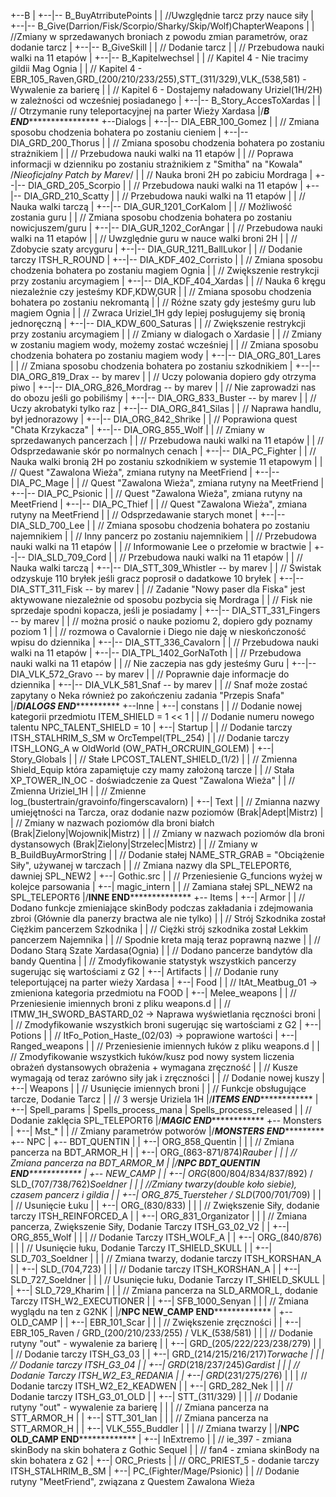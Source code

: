 +--B
|   +--|-- B_BuyAtrributePoints
|   |   //Uwzględnie tarcz przy nauce siły
|	+--|-- B_Give(Darrion/Fisk/Scorpio/Sharky/Skip/Wolf)ChapterWeapons
|   |   //Zmiany w sprzedawanych broniach z powodu zmian parametrów, oraz dodanie tarcz
|   +--|-- B_GiveSkill
|   |   // Dodanie tarcz
|   |   // Przebudowa nauki walki na 11 etapów
|   +--|-- B_Kapitelwechsel
|   |   // Kapitel 4 - Nie tracimy gildii Mag Ognia
|   |   // Kapitel 4 - EBR_105_Raven,GRD_(200/210/233/255),STT_(311/329),VLK_(538,581) - Wywalenie za barierę
|   |   // Kapitel 6 - Dostajemy naładowany Uriziel(1H/2H) w zależności od wcześniej posiadanego
|   +--|-- B_Story_AccesToXardas
|   |   // Otrzymanie runy teleportacyjnej na parter Wieży Xardasa
|/*******************************************B END***********************************************************
+--Dialogs
|   +--|-- DIA_EBR_100_Gomez
|   |   // Zmiana sposobu chodzenia bohatera po zostaniu cieniem
|   +--|-- DIA_GRD_200_Thorus
|   |   // Zmiana sposobu chodzenia bohatera po zostaniu strażnikiem
|   |   // Przebudowa nauki walki na 11 etapów
|   |   // Poprawa informacji w dzienniku po zostaniu strażnikiem z "Smitha" na "Kowala" /*Nieoficjalny Patch by Marev*/
|   |   // Nauka broni 2H po zabiciu Mordraga
|   +--|-- DIA_GRD_205_Scorpio
|   |   // Przebudowa nauki walki na 11 etapów
|   +--|-- DIA_GRD_210_Scatty
|   |   // Przebudowa nauki walki na 11 etapów
|   |   // Nauka walki tarczą
|	+--|-- DIA_GUR_1201_CorKalom
|   |   // Możliwość zostania guru
|   |   // Zmiana sposobu chodzenia bohatera po zostaniu nowicjuszem/guru
|   +--|-- DIA_GUR_1202_CorAngar
|   |   // Przebudowa nauki walki na 11 etapów
|   |   // Uwzględnie guru w nauce walki broni 2H
|   |   // Zdobycie szaty arcyguru 
|   +--|-- DIA_GUR_1211_BallLukor
|   |   // Dodanie tarczy ITSH_R_ROUND
|   +--|-- DIA_KDF_402_Corristo
|   |   // Zmiana sposobu chodzenia bohatera po zostaniu magiem Ognia
|   |   // Zwiększenie restrykcji przy zostaniu arcymagiem
|   +--|-- DIA_KDF_404_Xardas
|   |   // Nauka 6 kręgu niezależnie czy jesteśmy KDF,KDW,GUR
|   |   // Zmiana sposobu chodzenia bohatera po zostaniu nekromantą
|   |   // Różne szaty gdy jesteśmy guru lub magiem Ognia
|   |   // Zwraca Uriziel_1H gdy lepiej posługujemy się bronią jednoręczną
|   +--|-- DIA_KDW_600_Saturas
|   |   // Zwiększenie restrykcji przy zostaniu arcymagiem
|   |   // Zmiany w dialogach o Xardasie
|   |   // Zmiany w zostaniu magiem wody, możemy zostać wcześniej
|   |   // Zmiana sposobu chodzenia bohatera po zostaniu magiem wody
|   +--|-- DIA_ORG_801_Lares
|   |   // Zmiana sposobu chodzenia bohatera po zostaniu szkodnikiem
|   +--|-- DIA_ORG_819_Drax -- by marev
|   |   // Uczy polowania dopiero gdy otrzyma piwo
|   +--|-- DIA_ORG_826_Mordrag -- by marev
|   |   // Nie zaprowadzi nas do obozu jeśli go pobiliśmy
|   +--|-- DIA_ORG_833_Buster -- by marev
|   |   // Uczy akrobatyki tylko raz
|   +--|-- DIA_ORG_841_Silas
|   |   // Naprawa handlu, był jednorazowy
|   +--|-- DIA_ORG_842_Shrike
|   |   // Poprawiona quest "Chata Krzykacza"
|   +--|-- DIA_ORG_855_Wolf
|   |   // Zmiany w sprzedawanych pancerzach
|   |   // Przebudowa nauki walki na 11 etapów
|   |   // Odsprzedawanie skór po normalnych cenach
|   +--|-- DIA_PC_Fighter
|   |   // Nauka walki bronią 2H po zostaniu szkodnikiem w systemie 11 etapowym
|   |   // Quest "Zawalona Wieża", zmiana rutyny na MeetFriend
|   +--|-- DIA_PC_Mage
|   |   // Quest "Zawalona Wieża", zmiana rutyny na MeetFriend
|   +--|-- DIA_PC_Psionic
|   |   // Quest "Zawalona Wieża", zmiana rutyny na MeetFriend
|   +--|-- DIA_PC_Thief
|   |   // Quest "Zawalona Wieża", zmiana rutyny na MeetFriend
|   |   // Odsprzedawanie starych monet
|   +--|-- DIA_SLD_700_Lee
|   |   // Zmiana sposobu chodzenia bohatera po zostaniu najemnikiem
|   |   // Inny pancerz po zostaniu najemnikiem
|   |   // Przebudowa nauki walki na 11 etapów
|   |   // Informowanie Lee o przełomie w bractwie
|   +--|-- DIA_SLD_709_Cord
|   |   // Przebudowa nauki walki na 11 etapów
|   |   // Nauka walki tarczą
|   +--|-- DIA_STT_309_Whistler -- by marev
|   |   // Świstak odzyskuje 110 bryłek jeśli gracz poprosił o dadatkowe 10 bryłek
|   +--|-- DIA_STT_311_Fisk -- by marev
|   |   // Zadanie "Nowy paser dla Fiska" jest aktywowane niezależnie od sposobu pozbycia się Mordraga
|   |   // Fisk nie sprzedaje spodni kopacza, jeśli je posiadamy
|   +--|-- DIA_STT_331_Fingers -- by marev
|   |   // można prosić o nauke poziomu 2, dopiero gdy poznamy poziom 1
|   |   // rozmowa o Cavalornie i Diego nie daję w nieskończoność wpisu do dziennika
|   +--|-- DIA_STT_336_Cavalorn
|   |   // Przebudowa nauki walki na 11 etapów
|   +--|-- DIA_TPL_1402_GorNaToth
|   |   // Przebudowa nauki walki na 11 etapów
|   |   // Nie zaczepia nas gdy jesteśmy Guru
|   +--|-- DIA_VLK_572_Gravo -- by marev
|   |   // Poprawnie daje informacje do dziennika
|   +--|-- DIA_VLK_581_Snaf -- by marev
|   |   // Snaf może zostać zapytany o Neka również po zakończeniu zadania "Przepis Snafa"
|/*******************************************DIALOGS END*****************************************************
+--Inne
|   +--| constans
|   |   // Dodanie nowej kategorii przedmiotu ITEM_SHIELD = 1 << 1
|   |   // Dodanie numeru nowego talentu NPC_TALENT_SHIELD = 10
|   +--| Startup
|   |   // Dodanie tarczy ITSH_STALHRIM_S_SM w OrcTempel(TPL_254)
|   |   // Dodanie tarczy ITSH_LONG_A w OldWorld (OW_PATH_ORCRUIN_GOLEM)
|   +--| Story_Globals
|   |   // Stałe LPCOST_TALENT_SHIELD_(1/2)
|   |   // Zmienna Shield_Equip która zapamiętuje czy mamy założoną tarcze
|   |   // Stała XP_TOWER_IN_OC - doświadczenie za Quest "Zawalona Wieża"
|   |   // Zmienna Uriziel_1H
|   |   // Zmienne log_(bustertrain/gravoinfo/fingerscavalorn)
|   +--| Text
|   |   // Zmianna nazwy umiejętności na Tarcza, oraz dodanie nazw poziomów (Brak|Adept|Mistrz)
|   |   // Zmiany w nazwach poziomów dla broni białch (Brak|Zielony|Wojownik|Mistrz)
|   |   // Zmiany w nazwach poziomów dla broni dystansowych (Brak|Zielony|Strzelec|Mistrz)
|   |   // Zmiany w B_BuildBuyArmorString
|   |   // Dodanie stałej NAME_STR_GRAB = "Obciążenie Siły", używanej w tarczach
|   |   // Zmiana nazwy dla SPL_TELEPORT6, dawniej SPL_NEW2
|   +--| Gothic.src
|   |   // Przeniesienie G_funcions wyżej w kolejce parsowania
|   +--| magic_intern
|   |   // Zamiana stałej SPL_NEW2 na SPL_TELEPORT6
|/******************************************INNE END********************************************************
+-- Items
|   +--| Armor
|   |   // Dodano funkcje zmieniające skinBody podczas zakładania i zdejmowania zbroi (Głównie dla panerzy bractwa ale nie tylko)
|   |   // Strój Szkodnika został Ciężkim pancerzem Szkodnika
|   |   // Ciężki strój szkodnika został Lekkim pancerzem Najemnika
|   |   // Spodnie kreta mają teraz poprawną nazwe
|   |   // Dodano Starą Szate Xardasa(Ognia)
|   |   // Dodano pancerze bandytów dla bandy Quentina
|   |   // Zmodyfikowanie statystyk wszystkich pancerzy sugerując się wartościami z G2
|   +--| Artifacts
|   |   // Dodanie runy teleportującej na parter wieży Xardasa
|   +--| Food
|   |    // ItAt_Meatbug_01 -> zmieniona kategoria przedmiotu na FOOD
|   +--| Melee_weapons
|   |   // Przeniesienie imiennych broni z pliku weapons.d
|   |   // ITMW_1H_SWORD_BASTARD_02 -> Naprawa wyświetlania ręczności broni
|   |   // Zmodyfikowanie wszystkich broni sugerując się wartościami z G2
|   +--| Potions
|   |    // ItFo_Potion_Haste_(02/03) -> poprawione wartości
|   +--| Ranged_weapons
|   |   // Przeniesienie imiennych łuków z pliku weapons.d
|   |   // Zmodyfikowanie wszystkich łuków/kusz pod nowy system liczenia obrażeń dystansowych obrażenia + wymagana zręczność
|   |   // Kusze wymagają od teraz zarówno siły jak i zręczności
|   |   // Dodanie nowej kuszy
|   +--| Weapons
|   |   // Usunięcie imiennych broni
|   |   // Funkcje obsługujące tarcze, Dodanie Tarcz
|   |   // 3 wersje Uriziela 1H
|/*******************************************ITEMS END*******************************************************
|   +--| Spell_params | Spells_process_mana | Spells_process_released
|   |   // Dodanie zaklęcia SPL_TELEPORT6
|/*******************************************MAGIC END*******************************************************
+-- Monsters
|   +--| Mst_*
|   |   // Zmiany parametrów potworów
|/*******************************************MONSTERS END****************************************************
+-- NPC
|   +-- BDT_QUENTIN
|   |   +--| ORG_858_Quentin
|   |   |    // Zmiana pancerza na BDT_ARMOR_H
|   |   +--| ORG_(863-871/874)_Rauber
|   |   |    // Zmiana pancerza na BDT_ARMOR_M
|   |/********************NPC BDT_QUENTIN END********************************
|   +-- NEW_CAMP
|   |   +--| ORG_(800/804/834/837/892) / SLD_(707/738/762)_Soeldner
|   |   |    //Zmiany twarzy(double koło siebie), czasem pancerz i gildia
|   |   +--| ORG_875_Tuersteher / SLD_(700/701/709)
|   |   |    // Usunięcie Łuku
|   |   +--| ORG_(830/833)
|   |   |    // Zwiększenie Siły, dodanie tarczy ITSH_REINFORCED_A
|   |   +--| ORG_831_Organizator
|   |   |    // Zmiana pancerza, Zwiększenie Siły, Dodanie Tarczy ITSH_G3_02_V2
|   |   +--| ORG_855_Wolf
|   |   |    // Dodanie Tarczy ITSH_WOLF_A
|   |   +--| ORG_(840/876)
|   |   |    // Usunięcie łuku, Dodanie Tarczy IT_SHIELD_SKULL
|   |   +--| SLD_703_Soeldner
|   |   |    // Zmiana twarzy, dodanie tarczy ITSH_KORSHAN_A
|   |   +--| SLD_(704,723)
|   |   |    // Dodanie tarczy ITSH_KORSHAN_A
|   |   +--| SLD_727_Soeldner
|   |   |    // Usunięcie łuku, Dodanie Tarczy IT_SHIELD_SKULL
|   |   +--| SLD_729_Kharim
|   |   |    // Zmiana pancerza na SLD_ARMOR_L, dodanie Tarczy ITSH_W2_EXECUTIONER
|   |   +--| SFB_1000_Senyan
|   |   |    // Zmiana wyglądu na ten z G2NK
|   |/********************NPC NEW_CAMP END*********************************
|   +-- OLD_CAMP
|   |   +--| EBR_101_Scar
|   |   |   // Zwiększenie zręczności
|   |   +--| EBR_105_Raven / GRD_(200/210/233/255) / VLK_(538/581)
|   |   |    // Dodanie rutyny "out" - wywalenie za barierę
|   |   +--| GRD_(205/222/223/238/279)
|   |   |    // Dodanie tarczy ITSH_G3_03
|   |   +--| GRD_(214/215/216/217)_Torwache
|   |   |    // Dodanie tarczy ITSH_G3_04
|   |   +--| GRD_(218/237/245)_Gardist
|   |   |    // Dodanie Tarczy ITSH_W2_E3_REDANIA
|   |   +--| GRD_(231/275/276)
|   |   |    // Dodanie tarczy ITSH_W2_E2_KEADWEN
|   |   +--| GRD_282_Nek
|   |   |    // Dodanie tarczy ITSH_G3_01_OLD
|   |   +--| STT_(311/329)
|   |   |    // Dodanie rutyny "out" - wywalenie za barierę
|   |   |    // Zmiana pancerza na STT_ARMOR_H
|   |   +--| STT_301_Ian
|   |   |    // Zmiana pancerza na STT_ARMOR_H
|   |   +--| VLK_555_Buddler
|   |   |    // Zmiana twarzy
|   |/********************NPC OLD_CAMP END*********************************
|   +--| InExtremo
|   |    // ie_397 - zmiana skinBody na skin bohatera z Gothic Sequel
|   |    // fan4 - zmiana skinBody na skin bohatera z G2
|   +--| ORC_Priests
|   |    // ORC_PRIEST_5 - dodanie tarczy ITSH_STALHRIM_B_SM
|   +--| PC_(Fighter/Mage/Psionic)
|   |    // Dodanie rutyny "MeetFriend", związana z Questem Zawalona Wieża 
